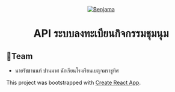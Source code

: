 <p align="center">
  <a href="https://www.benjama.ac.th/">
    <img alt="Benjama" src="https://www.benjama.ac.th/th/wp-content/uploads/2020/01/cropped-BENJAMA_logo-150x150.png" />
  </a>
</p>
<h1 align="center">
  API ระบบลงทะเบียนกิจกรรมชุมนุม
</h1>

## 👨‍Team
- นายรัชชานนท์ ปานมาศ นักเรียนโรงเรียนเบญจมราชูทิศ 

This project was bootstrapped with [Create React App](https://github.com/facebook/create-react-app).


